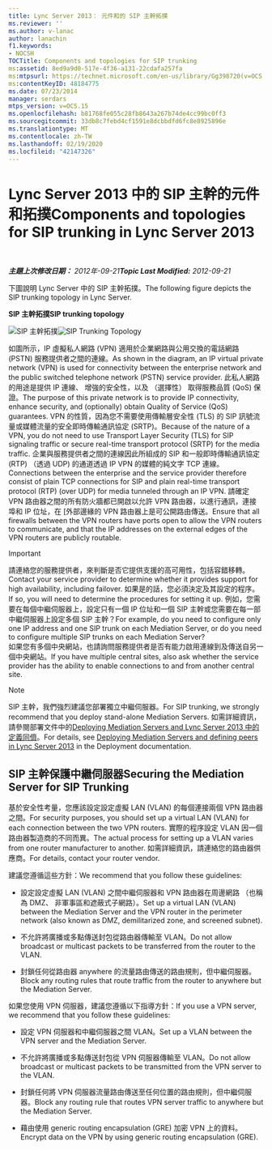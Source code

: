 ```yaml
---
title: Lync Server 2013： 元件和的 SIP 主幹拓撲
ms.reviewer: ''
ms.author: v-lanac
author: lanachin
f1.keywords:
- NOCSH
TOCTitle: Components and topologies for SIP trunking
ms:assetid: 8ed9a9d0-517e-4f36-a131-22cdafa257fa
ms:mtpsurl: https://technet.microsoft.com/en-us/library/Gg398720(v=OCS.15)
ms:contentKeyID: 48184775
ms.date: 07/23/2014
manager: serdars
mtps_version: v=OCS.15
ms.openlocfilehash: b81768fe055c28fb8643a267b74de4cc99bc0ff3
ms.sourcegitcommit: 33db8c7febd4cf1591e8dcbbdfd6fc8e8925896e
ms.translationtype: MT
ms.contentlocale: zh-TW
ms.lasthandoff: 02/19/2020
ms.locfileid: "42147326"
---
```

<div data-xmlns="http://www.w3.org/1999/xhtml">

<div class="topic" data-xmlns="http://www.w3.org/1999/xhtml" data-msxsl="urn:schemas-microsoft-com:xslt" data-cs="http://msdn.microsoft.com/">

<div data-asp="https://msdn2.microsoft.com/asp">

# <a name="components-and-topologies-for-sip-trunking-in-lync-server-2013"></a><span data-ttu-id="2d2e4-102">Lync Server 2013 中的 SIP 主幹的元件和拓撲</span><span class="sxs-lookup"><span data-stu-id="2d2e4-102">Components and topologies for SIP trunking in Lync Server 2013</span></span>

</div>

<div id="mainSection">

<div id="mainBody">

<span> </span>

<span data-ttu-id="2d2e4-103">_**主題上次修改日期：** 2012年-09-21_</span><span class="sxs-lookup"><span data-stu-id="2d2e4-103">_**Topic Last Modified:** 2012-09-21_</span></span>

<span data-ttu-id="2d2e4-104">下圖說明 Lync Server 中的 SIP 主幹拓撲。</span><span class="sxs-lookup"><span data-stu-id="2d2e4-104">The following figure depicts the SIP trunking topology in Lync Server.</span></span>

<span data-ttu-id="2d2e4-105">**SIP 主幹拓撲**</span><span class="sxs-lookup"><span data-stu-id="2d2e4-105">**SIP trunking topology**</span></span>

<span data-ttu-id="2d2e4-106">![SIP 主幹拓撲](images/Gg398720.669fb55d-7c81-4e21-9421-fabc43d6e064(OCS.15).jpg "SIP 主幹拓撲")</span><span class="sxs-lookup"><span data-stu-id="2d2e4-106">![SIP Trunking Topology](images/Gg398720.669fb55d-7c81-4e21-9421-fabc43d6e064(OCS.15).jpg "SIP Trunking Topology")</span></span>

<span data-ttu-id="2d2e4-107">如圖所示，IP 虛擬私人網路 (VPN) 適用於企業網路與公用交換的電話網路 (PSTN) 服務提供者之間的連線。</span><span class="sxs-lookup"><span data-stu-id="2d2e4-107">As shown in the diagram, an IP virtual private network (VPN) is used for connectivity between the enterprise network and the public switched telephone network (PSTN) service provider.</span></span> <span data-ttu-id="2d2e4-108">此私人網路的用途是提供 IP 連線、 增強的安全性，以及 （選擇性） 取得服務品質 (QoS) 保證。</span><span class="sxs-lookup"><span data-stu-id="2d2e4-108">The purpose of this private network is to provide IP connectivity, enhance security, and (optionally) obtain Quality of Service (QoS) guarantees.</span></span> <span data-ttu-id="2d2e4-109">VPN 的性質，因為您不需要使用傳輸層安全性 (TLS) 的 SIP 訊號流量或媒體流量的安全即時傳輸通訊協定 (SRTP)。</span><span class="sxs-lookup"><span data-stu-id="2d2e4-109">Because of the nature of a VPN, you do not need to use Transport Layer Security (TLS) for SIP signaling traffic or secure real-time transport protocol (SRTP) for the media traffic.</span></span> <span data-ttu-id="2d2e4-110">企業與服務提供者之間的連線因此所組成的 SIP 和一般即時傳輸通訊協定 (RTP) （透過 UDP) 的通道透過 IP VPN 的媒體的純文字 TCP 連線。</span><span class="sxs-lookup"><span data-stu-id="2d2e4-110">Connections between the enterprise and the service provider therefore consist of plain TCP connections for SIP and plain real-time transport protocol (RTP) (over UDP) for media tunneled through an IP VPN.</span></span> <span data-ttu-id="2d2e4-111">請確定 VPN 路由器之間的所有防火牆都已開啟以允許 VPN 路由器，以進行通訊，連接埠和 IP 位址，在 [外部邊緣的 VPN 路由器上是可公開路由傳送。</span><span class="sxs-lookup"><span data-stu-id="2d2e4-111">Ensure that all firewalls between the VPN routers have ports open to allow the VPN routers to communicate, and that the IP addresses on the external edges of the VPN routers are publicly routable.</span></span>

<div>


> [!IMPORTANT]  
> <span data-ttu-id="2d2e4-112">請連絡您的服務提供者，來判斷是否它提供支援的高可用性，包括容錯移轉。</span><span class="sxs-lookup"><span data-stu-id="2d2e4-112">Contact your service provider to determine whether it provides support for high availability, including failover.</span></span> <span data-ttu-id="2d2e4-113">如果是的話，您必須決定及其設定的程序。</span><span class="sxs-lookup"><span data-stu-id="2d2e4-113">If so, you will need to determine the procedures for setting it up.</span></span> <span data-ttu-id="2d2e4-114">例如，您需要在每個中繼伺服器上，設定只有一個 IP 位址和一個 SIP 主幹或您需要在每一部中繼伺服器上設定多個 SIP 主幹？</span><span class="sxs-lookup"><span data-stu-id="2d2e4-114">For example, do you need to configure only one IP address and one SIP trunk on each Mediation Server, or do you need to configure multiple SIP trunks on each Mediation Server?</span></span><BR><span data-ttu-id="2d2e4-115">如果您有多個中央網站，也請詢問服務提供者是否有能力啟用連線到及傳送自另一個中央網站。</span><span class="sxs-lookup"><span data-stu-id="2d2e4-115">If you have multiple central sites, also ask whether the service provider has the ability to enable connections to and from another central site.</span></span>



</div>

<div>


> [!NOTE]  
> <span data-ttu-id="2d2e4-116">SIP 主幹，我們強烈建議您部署獨立中繼伺服器。</span><span class="sxs-lookup"><span data-stu-id="2d2e4-116">For SIP trunking, we strongly recommend that you deploy stand-alone Mediation Servers.</span></span> <span data-ttu-id="2d2e4-117">如需詳細資訊，請參閱部署文件中的<A href="lync-server-2013-deploying-mediation-servers-and-defining-peers.md">Deploying Mediation Servers and Lync Server 2013 中的定義同儕</A>。</span><span class="sxs-lookup"><span data-stu-id="2d2e4-117">For details, see <A href="lync-server-2013-deploying-mediation-servers-and-defining-peers.md">Deploying Mediation Servers and defining peers in Lync Server 2013</A> in the Deployment documentation.</span></span>



</div>

<div>

## <a name="securing-the-mediation-server-for-sip-trunking"></a><span data-ttu-id="2d2e4-118">SIP 主幹保護中繼伺服器</span><span class="sxs-lookup"><span data-stu-id="2d2e4-118">Securing the Mediation Server for SIP Trunking</span></span>

<span data-ttu-id="2d2e4-119">基於安全性考量，您應該設定設定虛擬 LAN (VLAN) 的每個連接兩個 VPN 路由器之間。</span><span class="sxs-lookup"><span data-stu-id="2d2e4-119">For security purposes, you should set up a virtual LAN (VLAN) for each connection between the two VPN routers.</span></span> <span data-ttu-id="2d2e4-120">實際的程序設定 VLAN 因一個路由器製造商的不同而異。</span><span class="sxs-lookup"><span data-stu-id="2d2e4-120">The actual process for setting up a VLAN varies from one router manufacturer to another.</span></span> <span data-ttu-id="2d2e4-121">如需詳細資訊，請連絡您的路由器供應商。</span><span class="sxs-lookup"><span data-stu-id="2d2e4-121">For details, contact your router vendor.</span></span>

<span data-ttu-id="2d2e4-122">建議您遵循這些方針：</span><span class="sxs-lookup"><span data-stu-id="2d2e4-122">We recommend that you follow these guidelines:</span></span>

  - <span data-ttu-id="2d2e4-123">設定設定虛擬 LAN (VLAN) 之間中繼伺服器和 VPN 路由器在周邊網路 （也稱為 DMZ、 非軍事區和遮蔽式子網路）。</span><span class="sxs-lookup"><span data-stu-id="2d2e4-123">Set up a virtual LAN (VLAN) between the Mediation Server and the VPN router in the perimeter network (also known as DMZ, demilitarized zone, and screened subnet).</span></span>

  - <span data-ttu-id="2d2e4-124">不允許將廣播或多點傳送封包從路由器傳輸至 VLAN。</span><span class="sxs-lookup"><span data-stu-id="2d2e4-124">Do not allow broadcast or multicast packets to be transferred from the router to the VLAN.</span></span>

  - <span data-ttu-id="2d2e4-125">封鎖任何從路由器 anywhere 的流量路由傳送的路由規則，但中繼伺服器。</span><span class="sxs-lookup"><span data-stu-id="2d2e4-125">Block any routing rules that route traffic from the router to anywhere but the Mediation Server.</span></span>

<span data-ttu-id="2d2e4-126">如果您使用 VPN 伺服器，建議您遵循以下指導方針：</span><span class="sxs-lookup"><span data-stu-id="2d2e4-126">If you use a VPN server, we recommend that you follow these guidelines:</span></span>

  - <span data-ttu-id="2d2e4-127">設定 VPN 伺服器和中繼伺服器之間 VLAN。</span><span class="sxs-lookup"><span data-stu-id="2d2e4-127">Set up a VLAN between the VPN server and the Mediation Server.</span></span>

  - <span data-ttu-id="2d2e4-128">不允許將廣播或多點傳送封包從 VPN 伺服器傳輸至 VLAN。</span><span class="sxs-lookup"><span data-stu-id="2d2e4-128">Do not allow broadcast or multicast packets to be transmitted from the VPN server to the VLAN.</span></span>

  - <span data-ttu-id="2d2e4-129">封鎖任何將 VPN 伺服器流量路由傳送至任何位置的路由規則，但中繼伺服器。</span><span class="sxs-lookup"><span data-stu-id="2d2e4-129">Block any routing rule that routes VPN server traffic to anywhere but the Mediation Server.</span></span>

  - <span data-ttu-id="2d2e4-130">藉由使用 generic routing encapsulation (GRE) 加密 VPN 上的資料。</span><span class="sxs-lookup"><span data-stu-id="2d2e4-130">Encrypt data on the VPN by using generic routing encapsulation (GRE).</span></span>

</div>

</div>

<span> </span>

</div>

</div>

</div>

